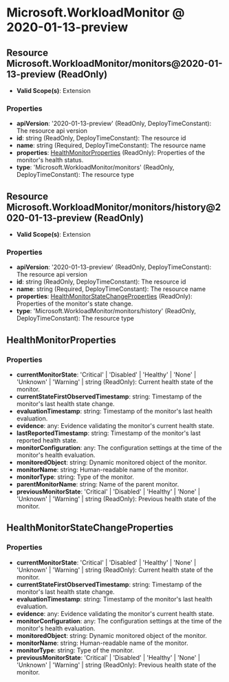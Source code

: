 # Microsoft.WorkloadMonitor @ 2020-01-13-preview

## Resource Microsoft.WorkloadMonitor/monitors@2020-01-13-preview (ReadOnly)
* **Valid Scope(s)**: Extension
### Properties
* **apiVersion**: '2020-01-13-preview' (ReadOnly, DeployTimeConstant): The resource api version
* **id**: string (ReadOnly, DeployTimeConstant): The resource id
* **name**: string (Required, DeployTimeConstant): The resource name
* **properties**: [HealthMonitorProperties](#healthmonitorproperties) (ReadOnly): Properties of the monitor's health status.
* **type**: 'Microsoft.WorkloadMonitor/monitors' (ReadOnly, DeployTimeConstant): The resource type

## Resource Microsoft.WorkloadMonitor/monitors/history@2020-01-13-preview (ReadOnly)
* **Valid Scope(s)**: Extension
### Properties
* **apiVersion**: '2020-01-13-preview' (ReadOnly, DeployTimeConstant): The resource api version
* **id**: string (ReadOnly, DeployTimeConstant): The resource id
* **name**: string (Required, DeployTimeConstant): The resource name
* **properties**: [HealthMonitorStateChangeProperties](#healthmonitorstatechangeproperties) (ReadOnly): Properties of the monitor's state change.
* **type**: 'Microsoft.WorkloadMonitor/monitors/history' (ReadOnly, DeployTimeConstant): The resource type

## HealthMonitorProperties
### Properties
* **currentMonitorState**: 'Critical' | 'Disabled' | 'Healthy' | 'None' | 'Unknown' | 'Warning' | string (ReadOnly): Current health state of the monitor.
* **currentStateFirstObservedTimestamp**: string: Timestamp of the monitor's last health state change.
* **evaluationTimestamp**: string: Timestamp of the monitor's last health evaluation.
* **evidence**: any: Evidence validating the monitor's current health state.
* **lastReportedTimestamp**: string: Timestamp of the monitor's last reported health state.
* **monitorConfiguration**: any: The configuration settings at the time of the monitor's health evaluation.
* **monitoredObject**: string: Dynamic monitored object of the monitor.
* **monitorName**: string: Human-readable name of the monitor.
* **monitorType**: string: Type of the monitor.
* **parentMonitorName**: string: Name of the parent monitor.
* **previousMonitorState**: 'Critical' | 'Disabled' | 'Healthy' | 'None' | 'Unknown' | 'Warning' | string (ReadOnly): Previous health state of the monitor.

## HealthMonitorStateChangeProperties
### Properties
* **currentMonitorState**: 'Critical' | 'Disabled' | 'Healthy' | 'None' | 'Unknown' | 'Warning' | string (ReadOnly): Current health state of the monitor.
* **currentStateFirstObservedTimestamp**: string: Timestamp of the monitor's last health state change.
* **evaluationTimestamp**: string: Timestamp of the monitor's last health evaluation.
* **evidence**: any: Evidence validating the monitor's current health state.
* **monitorConfiguration**: any: The configuration settings at the time of the monitor's health evaluation.
* **monitoredObject**: string: Dynamic monitored object of the monitor.
* **monitorName**: string: Human-readable name of the monitor.
* **monitorType**: string: Type of the monitor.
* **previousMonitorState**: 'Critical' | 'Disabled' | 'Healthy' | 'None' | 'Unknown' | 'Warning' | string (ReadOnly): Previous health state of the monitor.

